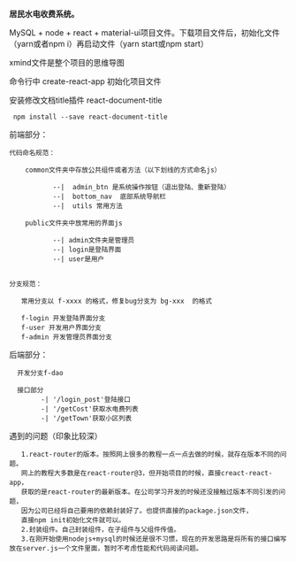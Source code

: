 **居民水电收费系统。**

MySQL + node + react + material-ui项目文件。下载项目文件后，初始化文件（yarn或者npm i）再启动文件（yarn start或npm start）

xmind文件是整个项目的思维导图

命令行中 create-react-app 初始化项目文件

安装修改文档title插件 react-document-title

     npm install --save react-document-title   
     
     
前端部分：

    代码命名规范：
        
        common文件夹中存放公共组件或者方法（以下划线的方式命名js）
              
               --|  admin_btn 是系统操作按钮（退出登陆、重新登陆）
               --|  bottom_nav  底部系统导航栏
               --|  utils 常用方法
               
        public文件夹中放常用的界面js
                
               --| admin文件夹是管理员
               --| login是登陆界面
               --| user是用户


    分支规范：

       常用分支以 f-xxxx 的格式，修复bug分支为 bg-xxx  的格式
       
       f-login 开发登陆界面分支
       f-user 开发用户界面分支
       f-admin 开发管理员界面分支
       
后端部分：
      
      开发分支f-dao
      
      接口部分
            -| '/login_post'登陆接口
            -| '/getCost'获取水电费列表 
            -| '/getTown'获取小区列表
     
      
      
      
      
遇到的问题（印象比较深）

       1.react-router的版本。按照网上很多的教程一点一点去做的时候，就存在版本不同的问题。
       网上的教程大多数是在react-router@3，但开始项目的时候，直接creact-react-app，
       获取的是react-router的最新版本。在公司学习开发的时候还没接触过版本不同引发的问题，
       因为公司已经将自己要用的依赖封装好了。也提供直接的package.json文件，
       直接npm init初始化文件就可以。
       2.封装组件。自己封装组件，在子组件与父组件传值。
       3.在刚开始使用nodejs+mysql的时候还是很不习惯，现在的开发思路是将所有的接口编写放在server.js一个文件里面，暂时不考虑性能和代码阅读问题。